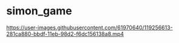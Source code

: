 # simon_game

https://user-images.githubusercontent.com/61970640/119256613-281ca880-bbdf-11eb-98d2-f6dc156138a8.mp4


